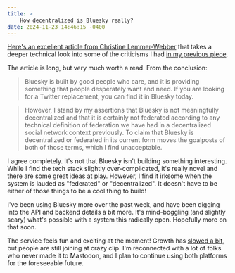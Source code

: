 ```yaml
---
title: >
    How decentralized is Bluesky really?
date: 2024-11-23 14:46:15 -0400
---
```


[Here's an excellent article from Christine Lemmer-Webber](https://dustycloud.org/blog/how-decentralized-is-bluesky/) that takes a deeper technical look into some of the criticisms I had [in my previous piece](https://anderegg.ca/2024/11/15/maybe-bluesky-has-won).

The article is long, but very much worth a read. From the conclusion:

> Bluesky is built by good people who care, and it is providing something that people desperately want and need. If you are looking for a Twitter replacement, you can find it in Bluesky today.

> However, I stand by my assertions that Bluesky is not meaningfully decentralized and that it is certainly not federated according to any technical definition of federation we have had in a decentralized social network context previously. To claim that Bluesky is decentralized or federated in its current form moves the goalposts of both of those terms, which I find unacceptable.

I agree completely. It's not that Bluesky isn't building something interesting. While I find the tech stack slightly over-complicated, it's really novel and there are some great ideas at play. However, I find it irksome when the system is lauded as "federated" or "decentralized". It doesn't have to be either of those things to be a cool thing to build!

I've been using Bluesky more over the past week, and have been digging into the API and backend details a bit more. It's mind-boggling (and slightly scary) what's possible with a system this radically open. Hopefully more on that soon.

The service feels fun and exciting at the moment! Growth has [slowed a bit](https://bsky.jazco.dev/stats), but people are still joining at crazy clip. I'm reconnected with a lot of folks who never made it to Mastodon, and I plan to continue using both platforms for the foreseeable future.
